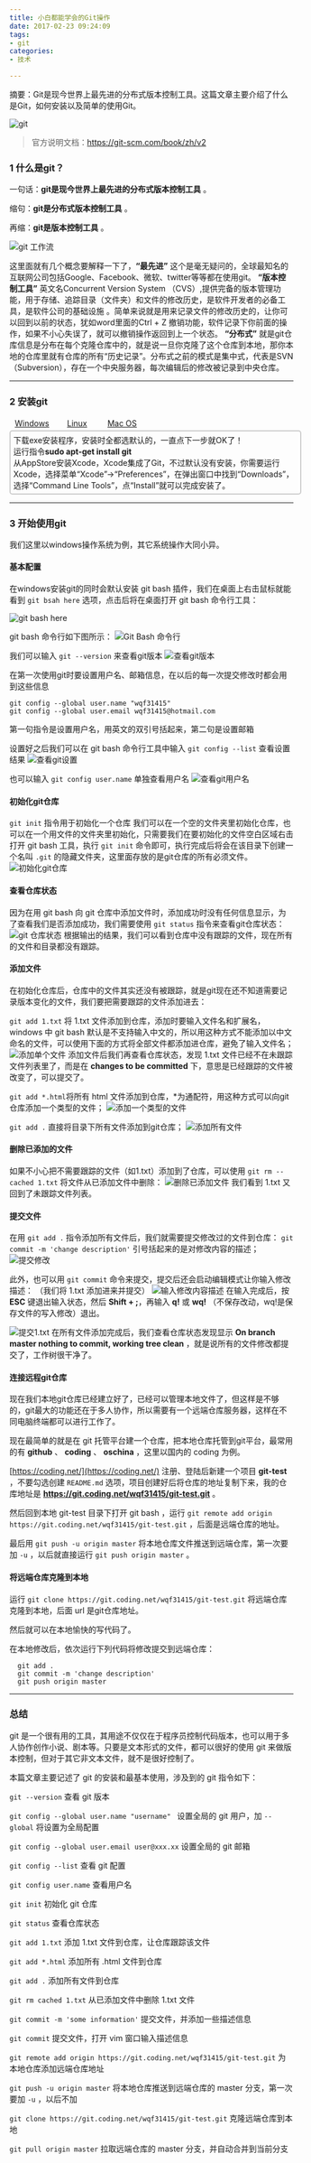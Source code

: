 ```yaml
---
title: 小白都能学会的Git操作
date: 2017-02-23 09:24:09
tags:
- git
categories:
- 技术

---
```


摘要：Git是现今世界上最先进的分布式版本控制工具。这篇文章主要介绍了什么是Git，如何安装以及简单的使用Git。

![git](http://okbn8yrzu.bkt.clouddn.com/image/git/git_logo.png "git")

> 官方说明文档：https://git-scm.com/book/zh/v2

### 1 什么是git？

一句话：**git是现今世界上最先进的分布式版本控制工具** 。

缩句：**git是分布式版本控制工具** 。

再缩：**git是版本控制工具** 。

<!-- more -->

![](http://okbn8yrzu.bkt.clouddn.com/image/git/git_workflow.png "git 工作流")

这里面就有几个概念要解释一下了，**“最先进”**  这个是毫无疑问的，全球最知名的互联网公司包括Google、Facebook、微软、twitter等等都在使用git。
**“版本控制工具”** 英文名Concurrent Version System （CVS）,提供完备的版本管理功能，用于存储、追踪目录（文件夹）和文件的修改历史，是软件开发者的必备工具，是软件公司的基础设施 。简单来说就是用来记录文件的修改历史的，让你可以回到以前的状态，犹如word里面的Ctrl + Z 撤销功能，软件记录下你前面的操作，如果不小心失误了，就可以撤销操作返回到上一个状态。
**“分布式”** 就是git仓库信息是分布在每个克隆仓库中的，就是说一旦你克隆了这个仓库到本地，那你本地的仓库里就有仓库的所有“历史记录”。分布式之前的模式是集中式，代表是SVN（Subversion），存在一个中央服务器，每次编辑后的修改被记录到中央仓库。

---------------------------------------

### 2 安装git

<div><div id="nav"><a href="javascript:void(0)" style="display: inline-block;width: 80px; text-align: center;line-height: 1.5em;">Windows</a><a href="javascript:void(0)" style="display: inline-block;width: 80px; text-align: center;line-height: 1.5em;">Linux</a><a href="javascript:void(0)" style="display: inline-block;width: 80px; text-align: center;line-height: 1.5em;">Mac OS</a></div><div id="option" style="width: 100%;border: 2px solid #ccc;padding: 5px;margin-top: 2px;border-radius: 5px;"><div id="Windows">下载exe安装程序，安装时全都选默认的，一直点下一步就OK了！</div><div id="Linux">运行指令<b>sudo apt-get install git</b></div><div id="Mac OS">从AppStore安装Xcode，Xcode集成了Git，不过默认没有安装，你需要运行Xcode，选择菜单“Xcode”->“Preferences”，在弹出窗口中找到“Downloads”，选择“Command Line Tools”，点“Install”就可以完成安装了。</div></div></div>
<script>var oUl=document.getElementById('nav');var oDiv=document.getElementById('option');var oLis=oUl.getElementsByTagName('a');var oOptDivs=oDiv.getElementsByTagName('div');for(var i=0;i<oLis.length;i++){hideDiv();document.getElementById('Windows').style.display='block';oLis[i].style.display='inlineblock';oLis[i].onclick=function(){hideDiv();showDiv(this.innerHTML);}}function showDiv(id) {var odiv=document.getElementById(id);odiv.style.display='block';}function hideDiv() {for (var i=0;i<oOptDivs.length;i++){oOptDivs[i].style.display='none';}}</script>

---------------------------------------

### 3 开始使用git

我们这里以windows操作系统为例，其它系统操作大同小异。

#### 基本配置

在windows安装git的同时会默认安装 git bash 插件，我们在桌面上右击鼠标就能看到 `git bsah here` 选项，点击后将在桌面打开 git bash 命令行工具：

![](http://okbn8yrzu.bkt.clouddn.com/image/git/git_gitBash_0.png "git bash here") 

git bash 命令行如下图所示：
![](http://okbn8yrzu.bkt.clouddn.com/image/git/git_gitBash_cli.png "Git Bash 命令行") 

我们可以输入 `git --version` 来查看git版本
![](http://okbn8yrzu.bkt.clouddn.com/image/git/git_gitBash_gitVersion.png "查看git版本") 

在第一次使用git时要设置用户名、邮箱信息，在以后的每一次提交修改时都会用到这些信息
```
git config --global user.name "wqf31415"
git config --global user.email wqf31415@hotmail.com
```
第一句指令是设置用户名，用英文的双引号括起来，第二句是设置邮箱

设置好之后我们可以在 git bash 命令行工具中输入 `git config --list` 查看设置结果
![](http://okbn8yrzu.bkt.clouddn.com/image/git/git_config_list.png "查看git设置")

也可以输入 `git config user.name` 单独查看用户名
![](http://okbn8yrzu.bkt.clouddn.com/image/git/git_look_username.png "查看git用户名")

#### 初始化git仓库

`git init` 指令用于初始化一个仓库
我们可以在一个空的文件夹里初始化仓库，也可以在一个用文件的文件夹里初始化，只需要我们在要初始化的文件空白区域右击打开 git bash 工具，执行 `git init` 命令即可，执行完成后将会在该目录下创建一个名叫 `.git` 的隐藏文件夹，这里面存放的是git仓库的所有必须文件。
 ![](http://okbn8yrzu.bkt.clouddn.com/image/git/git_init.png "初始化git仓库")

#### 查看仓库状态
因为在用 git bash 向 git 仓库中添加文件时，添加成功时没有任何信息显示，为了查看我们是否添加成功，我们需要使用 `git status` 指令来查看git仓库状态：
![](http://okbn8yrzu.bkt.clouddn.com/image/git/git_status_1.png "git 仓库状态") 
根据输出的结果，我们可以看到仓库中没有跟踪的文件，现在所有的文件和目录都没有跟踪。

 #### 添加文件

在初始化仓库后，仓库中的文件其实还没有被跟踪，就是git现在还不知道需要记录版本变化的文件，我们要把需要跟踪的文件添加进去：

 `git add 1.txt` 将 1.txt 文件添加到仓库，添加时要输入文件名和扩展名，windows 中 git bash 默认是不支持输入中文的，所以用这种方式不能添加以中文命名的文件，可以使用下面的方式将全部文件都添加进仓库，避免了输入文件名；
 ![](http://okbn8yrzu.bkt.clouddn.com/image/git/git_add_single_file.png "添加单个文件")
 添加文件后我们再查看仓库状态，发现 1.txt 文件已经不在未跟踪文件列表里了，而是在 **changes to be committed** 下，意思是已经跟踪的文件被改变了，可以提交了。

 `git add *.html`将所有 html 文件添加到仓库，*为通配符，用这种方式可以向git仓库添加一个类型的文件；
 ![](http://okbn8yrzu.bkt.clouddn.com/image/git/git_add_one_type_files.png "添加一个类型的文件")

 `git add .` 直接将目录下所有文件添加到git仓库；
 ![](http://okbn8yrzu.bkt.clouddn.com/image/git/git_add_all_files.png "添加所有文件")

 #### 删除已添加的文件

 如果不小心把不需要跟踪的文件（如1.txt）添加到了仓库，可以使用 `git rm --cached 1.txt` 将文件从已添加文件中删除：
 ![](http://okbn8yrzu.bkt.clouddn.com/image/git/git_rm_single_file.png "删除已添加文件")
 我们看到 1.txt 又回到了未跟踪文件列表。

 #### 提交文件

 在用 `git add .` 指令添加所有文件后，我们就需要提交修改过的文件到仓库：
 `git commit -m 'change description'` 引号括起来的是对修改内容的描述；
 ![](http://okbn8yrzu.bkt.clouddn.com/image/git/git_commit_m.png "提交修改")

 此外，也可以用 `git commit` 命令来提交，提交后还会启动编辑模式让你输入修改描述：
 （我们将 1.txt 添加进来并提交）
 ![](http://okbn8yrzu.bkt.clouddn.com/image/git/git_commit.png "输入修改内容描述")
 在输入完成后，按 **ESC** 键退出输入状态，然后 **Shift + ;**，再输入 **q!** 或 **wq!** （不保存改动，wq!是保存文件的写入修改）退出。

 ![](http://okbn8yrzu.bkt.clouddn.com/image/git/git_commit_2.png "提交1.txt")
 在所有文件添加完成后，我们查看仓库状态发现显示 **On branch master nothing to commit, working tree clean** ，就是说所有的文件修改都提交了，工作树很干净了。

 #### 连接远程git仓库

 现在我们本地git仓库已经建立好了，已经可以管理本地文件了，但这样是不够的，git最大的功能还在于多人协作，所以需要有一个远端仓库服务器，这样在不同电脑终端都可以进行工作了。

 现在最简单的就是在 git 托管平台建一个仓库，把本地仓库托管到git平台，最常用的有 **github** 、 **coding** 、 **oschina** ，这里以国内的 coding 为例。

  [https://coding.net/](https://coding.net/) 注册、登陆后新建一个项目 **git-test** ，不要勾选创建 `README.md` 选项，项目创建好后将仓库的地址复制下来，我的仓库地址是 **https://git.coding.net/wqf31415/git-test.git** 。

  然后回到本地 git-test 目录下打开 git bash ，运行 `git remote add origin https://git.coding.net/wqf31415/git-test.git` ，后面是远端仓库的地址。

  最后用 `git push -u origin master` 将本地仓库文件推送到远端仓库，第一次要加 `-u` ，以后就直接运行 `git push origin master` 。

  #### 将远端仓库克隆到本地

  运行 `git clone https://git.coding.net/wqf31415/git-test.git` 将远端仓库克隆到本地，后面 url 是git仓库地址。

  然后就可以在本地愉快的写代码了。

  在本地修改后，依次运行下列代码将修改提交到远端仓库：
  ```
    git add .
    git commit -m 'change description'
    git push origin master
  ```

  -----------------

  ### 总结

  git 是一个很有用的工具，其用途不仅仅在于程序员控制代码版本，也可以用于多人协作创作小说、剧本等。只要是文本形式的文件，都可以很好的使用 git 来做版本控制，但对于其它非文本文件，就不是很好控制了。

本篇文章主要记述了 git 的安装和最基本使用，涉及到的 git 指令如下：

`git --version`  查看 git 版本

`git config --global user.name "username" `  设置全局的 git 用户，加 `--global` 将设置为全局配置

`git config --global user.email user@xxx.xx`  设置全局的 git 邮箱

`git config --list`  查看 git 配置

`git config user.name`  查看用户名

`git init`  初始化 git 仓库

`git status`  查看仓库状态

`git add 1.txt`  添加 1.txt 文件到仓库，让仓库跟踪该文件

`git add *.html`  添加所有 .html 文件到仓库

`git add .`  添加所有文件到仓库

`git rm cached 1.txt`  从已添加文件中删除 1.txt 文件

`git commit -m 'some information'`  提交文件，并添加一些描述信息

`git commit`  提交文件，打开 vim 窗口输入描述信息

`git remote add origin https://git.coding.net/wqf31415/git-test.git`  为本地仓库添加远端仓库地址

`git push -u origin master`  将本地仓库推送到远端仓库的 master 分支，第一次要加 `-u` ，以后不加

`git clone https://git.coding.net/wqf31415/git-test.git`  克隆远端仓库到本地

`git pull origin master`  拉取远端仓库的 master 分支，并自动合并到当前分支

